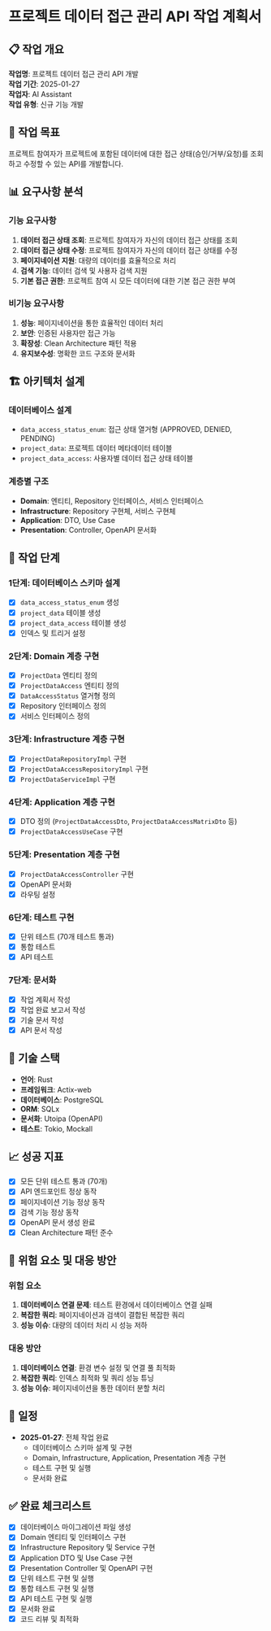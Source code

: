 # 프로젝트 데이터 접근 관리 API 작업 계획서

## 📋 작업 개요

**작업명**: 프로젝트 데이터 접근 관리 API 개발  
**작업 기간**: 2025-01-27  
**작업자**: AI Assistant  
**작업 유형**: 신규 기능 개발  

## 🎯 작업 목표

프로젝트 참여자가 프로젝트에 포함된 데이터에 대한 접근 상태(승인/거부/요청)를 조회하고 수정할 수 있는 API를 개발합니다.

## 📊 요구사항 분석

### 기능 요구사항
1. **데이터 접근 상태 조회**: 프로젝트 참여자가 자신의 데이터 접근 상태를 조회
2. **데이터 접근 상태 수정**: 프로젝트 참여자가 자신의 데이터 접근 상태를 수정
3. **페이지네이션 지원**: 대량의 데이터를 효율적으로 처리
4. **검색 기능**: 데이터 검색 및 사용자 검색 지원
5. **기본 접근 권한**: 프로젝트 참여 시 모든 데이터에 대한 기본 접근 권한 부여

### 비기능 요구사항
1. **성능**: 페이지네이션을 통한 효율적인 데이터 처리
2. **보안**: 인증된 사용자만 접근 가능
3. **확장성**: Clean Architecture 패턴 적용
4. **유지보수성**: 명확한 코드 구조와 문서화

## 🏗️ 아키텍처 설계

### 데이터베이스 설계
- `data_access_status_enum`: 접근 상태 열거형 (APPROVED, DENIED, PENDING)
- `project_data`: 프로젝트 데이터 메타데이터 테이블
- `project_data_access`: 사용자별 데이터 접근 상태 테이블

### 계층별 구조
- **Domain**: 엔티티, Repository 인터페이스, 서비스 인터페이스
- **Infrastructure**: Repository 구현체, 서비스 구현체
- **Application**: DTO, Use Case
- **Presentation**: Controller, OpenAPI 문서화

## 📝 작업 단계

### 1단계: 데이터베이스 스키마 설계
- [x] `data_access_status_enum` 생성
- [x] `project_data` 테이블 생성
- [x] `project_data_access` 테이블 생성
- [x] 인덱스 및 트리거 설정

### 2단계: Domain 계층 구현
- [x] `ProjectData` 엔티티 정의
- [x] `ProjectDataAccess` 엔티티 정의
- [x] `DataAccessStatus` 열거형 정의
- [x] Repository 인터페이스 정의
- [x] 서비스 인터페이스 정의

### 3단계: Infrastructure 계층 구현
- [x] `ProjectDataRepositoryImpl` 구현
- [x] `ProjectDataAccessRepositoryImpl` 구현
- [x] `ProjectDataServiceImpl` 구현

### 4단계: Application 계층 구현
- [x] DTO 정의 (`ProjectDataAccessDto`, `ProjectDataAccessMatrixDto` 등)
- [x] `ProjectDataAccessUseCase` 구현

### 5단계: Presentation 계층 구현
- [x] `ProjectDataAccessController` 구현
- [x] OpenAPI 문서화
- [x] 라우팅 설정

### 6단계: 테스트 구현
- [x] 단위 테스트 (70개 테스트 통과)
- [x] 통합 테스트
- [x] API 테스트

### 7단계: 문서화
- [x] 작업 계획서 작성
- [x] 작업 완료 보고서 작성
- [x] 기술 문서 작성
- [x] API 문서 작성

## 🔧 기술 스택

- **언어**: Rust
- **프레임워크**: Actix-web
- **데이터베이스**: PostgreSQL
- **ORM**: SQLx
- **문서화**: Utoipa (OpenAPI)
- **테스트**: Tokio, Mockall

## 📈 성공 지표

- [x] 모든 단위 테스트 통과 (70개)
- [x] API 엔드포인트 정상 동작
- [x] 페이지네이션 기능 정상 동작
- [x] 검색 기능 정상 동작
- [x] OpenAPI 문서 생성 완료
- [x] Clean Architecture 패턴 준수

## 🚨 위험 요소 및 대응 방안

### 위험 요소
1. **데이터베이스 연결 문제**: 테스트 환경에서 데이터베이스 연결 실패
2. **복잡한 쿼리**: 페이지네이션과 검색이 결합된 복잡한 쿼리
3. **성능 이슈**: 대량의 데이터 처리 시 성능 저하

### 대응 방안
1. **데이터베이스 연결**: 환경 변수 설정 및 연결 풀 최적화
2. **복잡한 쿼리**: 인덱스 최적화 및 쿼리 성능 튜닝
3. **성능 이슈**: 페이지네이션을 통한 데이터 분할 처리

## 📅 일정

- **2025-01-27**: 전체 작업 완료
  - 데이터베이스 스키마 설계 및 구현
  - Domain, Infrastructure, Application, Presentation 계층 구현
  - 테스트 구현 및 실행
  - 문서화 완료

## ✅ 완료 체크리스트

- [x] 데이터베이스 마이그레이션 파일 생성
- [x] Domain 엔티티 및 인터페이스 구현
- [x] Infrastructure Repository 및 Service 구현
- [x] Application DTO 및 Use Case 구현
- [x] Presentation Controller 및 OpenAPI 구현
- [x] 단위 테스트 구현 및 실행
- [x] 통합 테스트 구현 및 실행
- [x] API 테스트 구현 및 실행
- [x] 문서화 완료
- [x] 코드 리뷰 및 최적화
